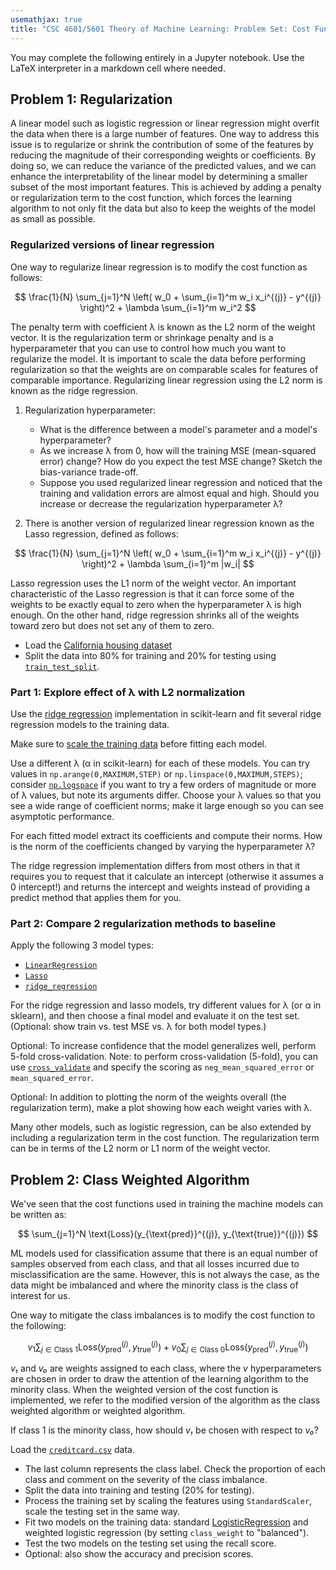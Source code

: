 ```yaml
---
usemathjax: true
title: "CSC 4601/5601 Theory of Machine Learning: Problem Set: Cost Function Fun"
---
```


You may complete the following entirely in a Jupyter notebook.
Use the LaTeX interpreter in a markdown cell where needed.

## Problem 1: Regularization

A linear model such as logistic regression or linear regression might
overfit the data when there is a large number of features. One way to
address this issue is to regularize or shrink the contribution of some
of the features by reducing the magnitude of their corresponding
weights or coefficients. By doing so, we can reduce the variance of the
predicted values, and we can enhance the interpretability of the linear
model by determining a smaller subset of the most important
features. This is achieved by adding a penalty or regularization term to
the cost function, which forces the learning algorithm to not only fit
the data but also to keep the weights of the model as small as possible.

### Regularized versions of linear regression

One way to regularize linear regression is to modify the cost
function as follows:

$$ \frac{1}{N} \sum_{j=1}^N \left( w_0 + \sum_{i=1}^m w_i x_i^{(j)} - y^{(j)} \right)^2 + \lambda \sum_{i=1}^m w_i^2 $$

The penalty term with coefficient λ is known as the L2 norm of
the weight vector. It is the regularization term or shrinkage penalty
and is a hyperparameter that you can use to
control how much you want to regularize the model. It is
important to scale the data before performing regularization so that the
weights are on comparable scales for features of comparable importance.
Regularizing linear regression using the L2 norm is known as the ridge regression.

1. Regularization hyperparameter:
   - What is the difference between a model's parameter and a model's hyperparameter?
   - As we increase λ from 0, how will the training MSE (mean-squared error) change? How do you expect the test MSE change? Sketch the bias-variance trade-off.
   - Suppose you used regularized linear regression and noticed that the training and validation errors are almost equal and high. Should you increase or decrease the regularization hyperparameter λ?

2. There is another version of regularized linear regression known as the Lasso regression, defined as follows:

$$ \frac{1}{N} \sum_{j=1}^N \left( w_0 + \sum_{i=1}^m w_i x_i^{(j)} - y^{(j)} \right)^2 + \lambda \sum_{i=1}^m |w_i| $$

Lasso regression uses the L1 norm of the weight vector. An important characteristic of the Lasso regression is
that it can force some of the weights to be exactly equal to zero when the hyperparameter λ is high enough. On the other hand, ridge regression shrinks all of the weights toward zero but does not set any of them to zero.

- Load the [California housing dataset](https://scikit-learn.org/stable/modules/generated/sklearn.datasets.fetch_california_housing.html)
- Split the data into 80% for training and 20% for testing using [```train_test_split```](https://scikit-learn.org/stable/modules/generated/sklearn.model_selection.train_test_split.html).

### Part 1: Explore effect of λ with L2 normalization
Use the [ridge regression](https://scikit-learn.org/stable/modules/generated/sklearn.linear_model.ridge_regression.html?highlight=ridge\%20regression\#) implementation in scikit-learn and fit several ridge regression models to the training data.

Make sure to [scale the training data](https://scikit-learn.org/stable/modules/generated/sklearn.preprocessing.StandardScaler.html) before fitting each model.

Use a different λ (α in scikit-learn) for each of these models. You can try values in ```np.arange(0,MAXIMUM,STEP)``` or ```np.linspace(0,MAXIMUM,STEPS)```; consider [```np.logspace```](https://numpy.org/doc/stable/reference/generated/numpy.logspace.html) if you want to try a few orders of magnitude or more of λ values, but note its arguments differ. Choose your λ values so that you see a wide range of coefficient norms; make it large enough so you can see asymptotic performance.

For each fitted model extract its coefficients and compute their norms. How is the norm of the coefficients changed by varying the hyperparameter λ?

The ridge regression implementation differs from most others in that it requires you to request that it calculate an intercept (otherwise it assumes a 0 intercept!) and returns the intercept and weights instead of providing a predict method that applies them for you.

### Part 2: Compare 2 regularization methods to baseline
Apply the following 3 model types:
* [```LinearRegression```](https://scikit-learn.org/stable/modules/generated/sklearn.linear_model.LinearRegression.html)
* [```Lasso```](https://scikit-learn.org/stable/modules/generated/sklearn.linear_model.Lasso.html)
* [```ridge_regression```](https://scikit-learn.org/stable/modules/generated/sklearn.linear_model.ridge_regression.html?highlight=ridge\%20regression\#)

For the ridge regression and lasso models, try different values for λ (or α in sklearn), and then choose a final model and evaluate it on the test set. (Optional: show train vs. test MSE vs. λ for both model types.)

Optional: To increase confidence that the model generalizes well, perform 5-fold cross-validation. Note: to perform cross-validation (5-fold), you can use [```cross_validate```](https://scikit-learn.org/stable/modules/generated/sklearn.model_selection.cross_validate.html?highlight=cross\%20validate\#) and specify the scoring as ```neg_mean_squared_error``` or ```mean_squared_error```.

Optional: In addition to plotting the norm of the weights overall (the regularization term), make a plot showing how each weight varies with λ.

Many other models, such as logistic regression, can be also extended by including a regularization term in the cost
function. The regularization term can be in terms of the L2 norm or L1 norm of the weight vector.

## Problem 2: Class Weighted Algorithm

We've seen that the cost functions used in training the machine models can be written as:

$$ \sum_{j=1}^N \text{Loss}(y_{\text{pred}}^{(j)}, y_{\text{true}}^{(j)}) $$

ML models used for classification assume that there is an equal number of samples observed from each class, and that all losses incurred due to misclassification are the same. However, this is not always the case,
as the data might be imbalanced and where the minority class is the class of interest for us.

One way to mitigate the class imbalances is to modify the cost function to the following:

$$
v_1 \sum_{j \in \text{Class 1}} \text{Loss}(y_{\text{pred}}^{(j)}, y_{\text{true}}^{(j)}) +
v_0 \sum_{j \in \text{Class 0}} \text{Loss}(y_{\text{pred}}^{(j)}, y_{\text{true}}^{(j)})
$$

*v₁* and *v₀* are weights assigned to each class, where the *v* hyperparameters are chosen in order to draw the attention of the learning algorithm to the minority class. When the weighted version of the cost function is implemented, we refer to the modified version of the algorithm as the class weighted algorithm or weighted algorithm.

If class 1 is the minority class, how should *v₁* be chosen with respect to *v₀*?

Load the [```creditcard.csv```](https://www.kaggle.com/datasets/mlg-ulb/creditcardfraud/data) data.
- The last column represents the class label. Check the proportion of each class and comment on the severity of the class imbalance.
- Split the data into training and testing (20% for testing).
- Process the training set by scaling the features using ```StandardScaler```, scale the testing set in the same way.
- Fit two models on the training data: standard [LogisticRegression](https://scikit-learn.org/stable/modules/generated/sklearn.linear_model.LogisticRegression.html) and weighted logistic regression (by setting ```class_weight``` to "balanced").
- Test the two models on the testing set using the recall score.
- Optional: also show the accuracy and precision scores.
